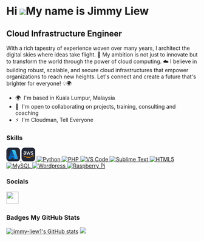 Hi ![](https://user-images.githubusercontent.com/18350557/176309783-0785949b-9127-417c-8b55-ab5a4333674e.gif)My name is Jimmy Liew
==================================================================================================================================

Cloud Infrastructure Engineer
-----------------------------
With a rich tapestry of experience woven over many years, I architect the digital skies where ideas take flight. 🚀 My ambition is not just to innovate but to transform the world through the power of cloud computing. ☁️ I believe in building robust, scalable, and secure cloud infrastructures that empower organizations to reach new heights. Let's connect and create a future that's brighter for everyone! 💡🌍

*   🌍  I'm based in Kuala Lumpur, Malaysia
*   🤝  I'm open to collaborating on projects, training, consulting and coaching
*   ⚡  I'm Cloudman, Tell Everyone

### Skills
<p align="left">
  <a href="https://azure.microsoft.com" target="_blank" rel="noreferrer">
    <img src="https://raw.githubusercontent.com/tandpfun/skill-icons/main/icons/Azure-Dark.svg" width="36" height="36" alt="Azure" />
  </a>
  <a href="https://aws.amazon.com" target="_blank" rel="noreferrer">
    <img src="https://raw.githubusercontent.com/tandpfun/skill-icons/main/icons/AWS-Dark.svg" width="36" height="36" alt="AWS" />
  </a>
  <a href="https://www.python.org/" target="_blank" rel="noreferrer">
    <img src="https://raw.githubusercontent.com/danielcranney/readme-generator/main/public/icons/skills/python-colored.svg" width="36" height="36" alt="Python" />
  </a>
  <a href="https://www.php.net/" target="_blank" rel="noreferrer">
    <img src="https://raw.githubusercontent.com/danielcranney/readme-generator/main/public/icons/skills/php-colored.svg" width="36" height="36" alt="PHP" />
  </a>
  <a href="https://code.visualstudio.com/" target="_blank" rel="noreferrer">
    <img src="https://raw.githubusercontent.com/danielcranney/readme-generator/main/public/icons/skills/visualstudiocode.svg" width="36" height="36" alt="VS Code" />
  </a>
  <a href="https://www.sublimetext.com/index2" target="_blank" rel="noreferrer">
    <img src="https://raw.githubusercontent.com/danielcranney/readme-generator/main/public/icons/skills/sublimetext.svg" width="36" height="36" alt="Sublime Text" />
  </a>
  <a href="https://developer.mozilla.org/en-US/docs/Glossary/HTML5" target="_blank" rel="noreferrer">
    <img src="https://raw.githubusercontent.com/danielcranney/readme-generator/main/public/icons/skills/html5-colored.svg" width="36" height="36" alt="HTML5" />
  </a>
  <a href="https://www.mysql.com/" target="_blank" rel="noreferrer">
    <img src="https://raw.githubusercontent.com/danielcranney/readme-generator/main/public/icons/skills/mysql-colored.svg" width="36" height="36" alt="MySQL" />
  </a>
  <a href="https://wordpress.com" target="_blank" rel="noreferrer">
    <img src="https://raw.githubusercontent.com/danielcranney/readme-generator/main/public/icons/skills/wordpress-colored.svg" width="36" height="36" alt="Wordpress" />
  </a>
  <a href="https://www.raspberrypi.org/" target="_blank" rel="noreferrer">
    <img src="https://raw.githubusercontent.com/danielcranney/readme-generator/main/public/icons/skills/raspberrypi-colored.svg" width="36" height="36" alt="Raspberry Pi" />
  </a>
</p>

### Socials
<p align="left">
  <a href="https://www.github.com/jimmy-liew1" target="_blank" rel="noreferrer">
    <picture>
      <source media="(prefers-color-scheme: dark)" srcset="https://raw.githubusercontent.com/danielcranney/readme-generator/main/public/icons/socials/github-dark.svg" />
      <source media="(prefers-color-scheme: light)" srcset="https://raw.githubusercontent.com/danielcranney/readme-generator/main/public/icons/socials/github.svg" />
      <img src="https://raw.githubusercontent.com/danielcranney/readme-generator/main/public/icons/socials/github.svg" width="32" height="32" />
    </picture>
  </a>
</p>

### Badges <b>My GitHub Stats</b>
<a href="http://www.github.com/jimmy-liew1"><img width=45% src="https://github-readme-stats.vercel.app/api?username=jimmy-liew1&show_icons=true&hide=&count_private=true&title_color=0891b2&text_color=ffffff&icon_color=0891b2&bg_color=1c1917&hide_border=true&show_icons=true" alt="jimmy-liew1's GitHub stats" /></a>
<a href="http://www.github.com/jimmy-liew1"><img width=50% src="https://github-readme-streak-stats.herokuapp.com/?user=jimmy-liew1&stroke=ffffff&background=1c1917&ring=0891b2&fire=0891b2&currStreakNum=ffffff&currStreakLabel=0891b2&sideNums=ffffff&sideLabels=ffffff&dates=ffffff&hide_border=true" /></a>
